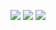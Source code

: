 
![](https://github-readme-stats.vercel.app/api?username=ljlVink&show_icons=true)
![](https://github-readme-stats.vercel.app/api/top-langs/?username=ljlVink&layout=compact)
![](https://activity-graph.herokuapp.com/graph?username=ljlvink&theme=github&bg_color=ffffff&color=000000&point=000000)
